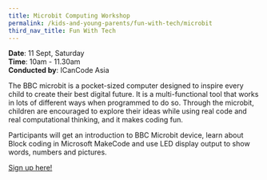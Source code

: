 ```yaml
---
title: Microbit Computing Workshop
permalink: /kids-and-young-parents/fun-with-tech/microbit
third_nav_title: Fun With Tech
---
```

**Date**: 11 Sept, Saturday  
**Time**: 10am - 11.30am  
**Conducted by**: ICanCode Asia  

The BBC microbit is a pocket-sized computer 
designed to inspire every child to create their 
best digital future. It is a multi-functional tool 
that works in lots of different ways when 
programmed to do so. Through the microbit, 
children are encouraged to explore their ideas 
while using real code and real computational 
thinking, and it makes coding fun. 

Participants will get an introduction to BBC 
Microbit device, learn about Block coding in 
Microsoft MakeCode and use LED display 
output to show words, numbers and pictures.

[Sign up here!](https://www.eventbrite.sg/e/in-support-of-smartnationtogether-icancode-microbit-computing-workshop-tickets-163810211753)